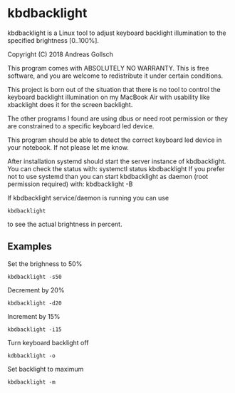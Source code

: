 # kbdbacklight
kbdbacklight is a Linux tool to adjust keyboard backlight illumination to the 
specified brightness [0..100%].

Copyright (C) 2018 Andreas Gollsch

This program comes with ABSOLUTELY NO WARRANTY.
This is free software, and you are welcome to redistribute it under certain 
conditions.

This project is born out of the situation that there is no tool to control the 
keyboard backlight illumination on my MacBook Air with usability like 
xbacklight does it for the screen backlight.

The other programs I found are using dbus or need root permission or they are
constrained to a specific keyboard led device.

This program should be able to detect the correct keyboard led device in your 
notebook. If not please let me know.

After installation systemd should start the server instance of kbdbacklight.
You can check the status with: systemctl status kbdbacklight
If you prefer not to use systemd than you can start kbdbacklight as daemon 
(root permission required) with: kbdbacklight -B

If kbdbacklight service/daemon is running you can use 
```
kbdbacklight
```
to see the actual brightness in percent.

## Examples
Set the brighness to 50%
```
kbdbacklight -s50
```
Decrement by 20%
```
kbdbacklight -d20
```
Increment by 15%
```
kbdbacklight -i15
```
Turn keyboard backlight off
```
kdbbacklight -o
```
Set backlight to maximum
```
kbdbacklight -m
```

